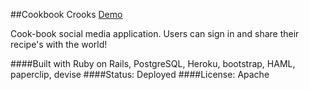 ##Cookbook Crooks
[Demo](https://cook-book-crooks.herokuapp.com/)

Cook-book social media application. Users can sign in and share their recipe's with the world!  

####Built with
Ruby on Rails, PostgreSQL, Heroku, bootstrap, HAML, paperclip, devise
####Status:
Deployed
####License:
Apache
